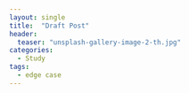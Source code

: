 ```yaml
---
layout: single
title:  "Draft Post"
header:
  teaser: "unsplash-gallery-image-2-th.jpg"
categories:
  - Study
tags:
  - edge case
---
```

